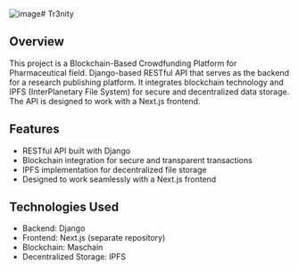 ![image](https://github.com/user-attachments/assets/019379fb-ca8a-449f-9c82-82c1a61376ca)# Tr3nity

## Overview
This project is a Blockchain-Based Crowdfunding Platform for Pharmaceutical field. Django-based RESTful API that serves as the backend for a research publishing platform. It integrates blockchain technology and IPFS (InterPlanetary File System) for secure and decentralized data storage. The API is designed to work with a Next.js frontend.

## Features
- RESTful API built with Django
- Blockchain integration for secure and transparent transactions
- IPFS implementation for decentralized file storage
- Designed to work seamlessly with a Next.js frontend

## Technologies Used
- Backend: Django
- Frontend: Next.js (separate repository)
- Blockchain: Maschain
- Decentralized Storage: IPFS

